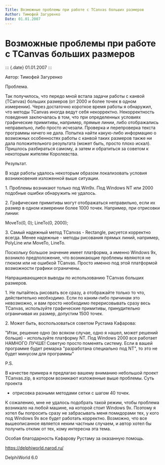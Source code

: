 ```yaml
---
Title: Возможные проблемы при работе с TCanvas больших размеров
Author: Тимофей Загуренко
Date: 01.01.2007
---
```



Возможные проблемы при работе с TCanvas больших размеров
========================================================

::: {.date}
01.01.2007
:::

Автор: Тимофей Загуренко

Проблема.

Так получилось, что передо мной встала задачи работы с канвой (TCanvas)
больших размеров (от 2000 и более точек в одном измерении). Через
достаточно короткое время работы я обнаружил, что методы TCanvas иногда
ведут себя некорректно. Некорректность поведения заключалась в том, что
при определенных условиях графические примитивы, например, прямые линии,
либо отображались неправильно, либо просто исчезали. Проверка и
перепроверка текста программы ничего не дала. Попытка найти какую-либо
информацию о возможных особенностях работы с канвой таких размеров также
ни дала положительного результата (может быть, просто плохо искал).
Пришлось разбираться самому, а затем и обратиться за советом к некоторым
жителям Королевства.

Результат.

В ходе работы удалось некоторым образом локализовать условия
возникновения изложенной выше ситуации.

1\. Проблемы возникают только под Win9x. Под Windows NT или 2000 подобные
ошибки обнаружить не удалось.

2\. Графические примитивы могут отображаться неправильно, если их размер
в одном измерении более 1000 точек. Например, при отрисовки линии:

MoveTo(0, 0); LineTo(0, 2000);

3\. Самый надежный метод TCanvas - Rectangle, рисуется корректно всегда.
Менее надежные - методы рисования прямых линий, например, PolyLine или
MoveTo, LineTo.

Поскольку большое значение имеет платформа, а именно Windows 9x,
возникло предположение, что возникающие проблемы являются не глюком или
не ошибкой TCanvas. Просто именно под этой платформой возможности
графики ограничены.

Напрашивающиеся выводы по использованию TCanvas больших размеров.

1\. Не пытайтесь рисовать все сразу, а отображайте только то что,
действительно необходимо. Если по каким-либо причинам это невозможно, и
вам просто необходимо перерисовывать сразу весь TCanvas, используйте
графические примитивы, принудительно ограничивая их размер, допустим
1500 точек.

2\. Может быть, воспользоваться советом Рустама Кафарова:

\"Итак, решение одно (во всяком случае, одно я нашел, может решений
больше) - используйте платформу NT. Под Windows 2000 все работает
НАМНОГО ЛУЧШЕ! Советую просто поменять систему. Если в вашей программе
будет ремарка \"разработана специально под NT\", то это не будет минусом
для программы\"

P.S.

В качестве примера я предлагаю вашему вниманию небольшой проект
TCanvas.zip, в котором возникают изложенные выше проблемы. Суть проекта
- отрисовка разными методами сетки с шагом 40 точек.

К сожалению, мне не удалось подобрать такой режим, чтобы проблема
возникало на любой машине, на которой стоит Windows 9x. Поэтому я хотел
бы попросить сразу не забрасывать меня помидорами тех, у кого под
Windows 9x все будет работать корректно. Возможно, что все вышеописанное
является неким частным случаем, и автор хотел бы получить отклик от тех,
кому интересна эта тема.

Особая благодарность Кафарову Рустаму за оказанную помощь.

<https://delphiworld.narod.ru/>

DelphiWorld 6.0
